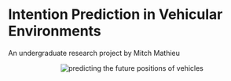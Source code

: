 # Intention Prediction in Vehicular Environments
An undergraduate research project by Mitch Mathieu

<p align="center">
  <img src="intention_prediction.gif" alt="predicting the future positions of vehicles"/>
</p>
